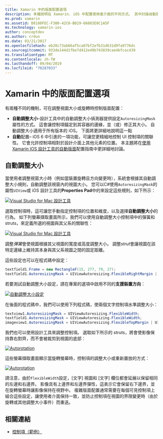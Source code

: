 ```yaml
---
title: Xamarin 中的版面配置選項
description: 本檔說明在 Xamarin. iOS 中配置使用者介面的不同方式。 其中討論自動調整大小和自動版面配置。
ms.prod: xamarin
ms.assetid: D8180FEC-F300-42C0-B029-66803E0C1A5F
ms.technology: xamarin-ios
author: conceptdev
ms.author: crdun
ms.date: 03/21/2017
ms.openlocfilehash: eb20c73ab66af5ca07bf2efb31d631d9fa9776dc
ms.sourcegitcommit: 933de144d1fbe7d412e49b743839cae4bfcac439
ms.translationtype: MT
ms.contentlocale: zh-TW
ms.lasthandoff: 09/04/2019
ms.locfileid: "70287033"
---
```

# <a name="layout-options-in-xamarinios"></a>Xamarin 中的版面配置選項

有兩種不同的機制，可在調整視圖大小或旋轉時控制版面配置：

- **自動調整大小**–設計工具中的自動調整大小偵測器提供設定`AutoresizingMask`屬性的方式。 這會讓控制項錨定到其容器的邊緣，並（或）修正其大小。 自動調整大小適用于所有版本的 iOS。 下面將更詳細地說明這一點
- **自動**配置– iOS 6 中引進的一項功能，可讓您更精細地控制 UI 控制項的關聯性。 它會允許控制項相對於設計介面上其他元素的位置。 本主題將在[使用 Xamarin IOS 設計工具的自動版面](~/ios/user-interface/designer/designer-auto-layout.md)配置指南中更詳細地討論。

## <a name="autosizing"></a>自動調整大小

當使用者調整視窗大小時（例如當裝置旋轉且方向變更時），系統會根據其自動調整大小規則，自動調整該視窗內的視圖大小。 您可以C#使用`AutoresizingMask`的屬性`UIView`或 iOS 設計工具的**Properties Pad**中的來設定這些規則，如下所示：

 [![](layout-options-images/image41.png "Visual Studio for Mac 設計工具")](layout-options-images/image41.png#lightbox)

選取控制項時，這可讓您手動指定控制項的位置和維度，以及選擇**自動調整大小**的行為。 如下列螢幕擷取畫面所示，我們可以使用自動調整大小控制項中的彈簧和 struts，來定義所選的視圖與其父系的關聯性：

 [![](layout-options-images/image42.png "Visual Studio for Mac 設計工具")](layout-options-images/image42.png#lightbox)

調整*彈簧*會使視圖根據其父視圖的寬度或高度調整大小。 調整*strut*會讓視圖在該特定邊緣上維持其本身與其父系視圖之間的固定距離。

這些設定也可以在程式碼中設定：

```csharp
textfield1.Frame = new RectangleF(15, 277, 79, 27);
textfield1.AutoresizingMask = UIViewAutoresizing.FlexibleRightMargin | UIViewAutoresizing.FlexibleBottomMargin;
```


若要測試自動調整大小設定，請在專案的選項中啟用不同的**支援裝置方向**：

 [![](layout-options-images/image43a.png "自動調整大小設定")](layout-options-images/image43a.png#lightbox)

在後面的程式碼中，我們可以使用下列程式碼，使兩個文字控制項水準調整大小：

```csharp
textview1.AutoresizingMask = UIViewAutoresizing.FlexibleWidth;
textfield1.AutoresizingMask = UIViewAutoresizing.FlexibleWidth;
imageview1.AutoresizingMask = UIViewAutoresizing.FlexibleTopMargin | UIViewAutoresizing.FlexibleLeftMargin;
```


我們也可以使用設計工具來調整控制項。 選取如下所示的 struts，將會使影像保持靠右對齊，而不會被裁剪到視圖的底部：

 [![](layout-options-images/autoresize.png "Autorotation")](layout-options-images/autoresize.png#lightbox)

這些螢幕擷取畫面顯示當旋轉螢幕時，控制項的調整大小或重新置放的方式：

 [![](layout-options-images/image44a.png "Autorotation")](layout-options-images/image44a.png#lightbox)

請注意，由於`FlexibleWidth`設定，[文字] 視圖和 [文字] 欄位都會延展以保留相同的左邊和右邊界。 影像具有上邊界和左邊界彈性，這表示它會保留右下邊界，並在旋轉螢幕時讓影像保持在視野中。 複雜版面配置通常需要在每個可見控制項上組合這些設定，讓使用者介面保持一致，並防止控制項在視圖的界限變更時（由於旋轉或其他調整大小事件）而重迭。





## <a name="related-links"></a>相關連結

- [控制項（範例）](https://docs.microsoft.com/samples/xamarin/ios-samples/controls)
